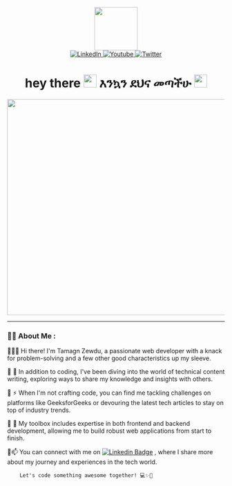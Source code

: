 <div id="header" align="center">
  <img src="https://media.giphy.com/media/gjrYDwbjnK8x36xZIO/giphy.gif" width="100"/>
</div>
<div id="badges" align="center">
  <a href="your-linkedin-URL" margin="3px">
    <img src="https://img.shields.io/badge/LinkedIn-blue?style=for-the-badge&logo=linkedin&logoColor=white" alt="LinkedIn "/>
  </a>
  <a href="your-youtube-URL">
    <img src="https://img.shields.io/badge/Instagram-red?style=for-the-badge&logo=instagram&logoColor=white" alt="Youtube "/>
  </a>
  <a href="your-twitter-URL">
    <img src="https://img.shields.io/badge/Twitter-blue?style=for-the-badge&logo=twitter&logoColor=white" alt="Twitter "/>
  </a>
</div>
<div align="center">
  <img src="https://komarev.com/ghpvc/?username=tamiopia&style=flat-square&color=blue" alt="" align="center"/>
</div>
<h1 align="center">
  hey there
  <img src="https://media.giphy.com/media/hvRJCLFzcasrR4ia7z/giphy.gif" width="30px"/>
  እንኳን ደህና መጣችሁ 
  <img src="https://media.giphy.com/media/8YBM61XW2vZJykO0j4/giphy.gif?cid=ecf05e4793pedobi6bvrnu55uv8zdcsalz665ov5abun092t&ep=v1_gifs_search&rid=giphy.gif&ct=g" width="30px"/>
</h1>

<div align="center">
  <img src="https://media.giphy.com/media/2ikwIgNrmPZICNmRyX/giphy.gif" width="800" height="500"/>
</div>

---
### :woman_technologist: About Me :

 💠👩‍💻 Hi there! I'm Tamagn Zewdu, a passionate web developer with a knack for problem-solving and a few other good characteristics up my sleeve.

💠 🌱 In addition to coding, I've been diving into the world of technical content writing, exploring ways to share my knowledge and insights with others.

💠 ⚡ When I'm not crafting code, you can find me tackling challenges on platforms like GeeksforGeeks or devouring the latest tech articles to stay on top of industry trends.

💠 🔧 My toolbox includes expertise in both frontend and backend development, allowing me to build robust web applications from start to finish.

💠📫 You can connect with me on [![Linkedin Badge](https://img.shields.io/badge/-tamagn-blue?style=flat&logo=Linkedin&logoColor=white)](your-linkedin-url) , where I share more about my journey and experiences in the tech world.

        Let's code something awesome together! 💻✨🍾

